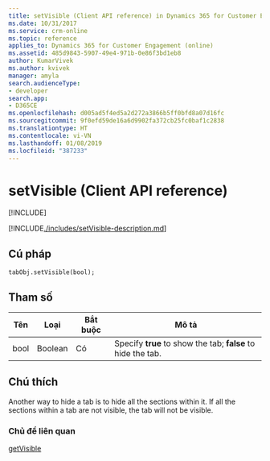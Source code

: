 ```yaml
---
title: setVisible (Client API reference) in Dynamics 365 for Customer Engagement| MicrosoftDocs
ms.date: 10/31/2017
ms.service: crm-online
ms.topic: reference
applies_to: Dynamics 365 for Customer Engagement (online)
ms.assetid: 485d9843-5907-49e4-971b-0e86f3bd1eb8
author: KumarVivek
ms.author: kvivek
manager: amyla
search.audienceType:
- developer
search.app:
- D365CE
ms.openlocfilehash: d005ad5f4ed5a2d272a3866b5ff0bfd8a07d16fc
ms.sourcegitcommit: 9f0efd59de16a6d9902fa372cb25fc0baf1c2838
ms.translationtype: HT
ms.contentlocale: vi-VN
ms.lasthandoff: 01/08/2019
ms.locfileid: "387233"
---
```

# <a name="setvisible-client-api-reference"></a>setVisible (Client API reference)

[!INCLUDE[](../../../../includes/cc_applies_to_update_9_0_0.md)]

[!INCLUDE[./includes/setVisible-description.md](./includes/setVisible-description.md)] 

## <a name="syntax"></a>Cú pháp

`tabObj.setVisible(bool);`

## <a name="parameter"></a>Tham số

|Tên|Loại|Bắt buộc|Mô tả|
|--|--|--|--|
|bool|Boolean|Có|Specify **true** to show the tab; **false** to hide the tab.|

## <a name="remarks"></a>Chú thích

Another way to hide a tab is to hide all the sections within it. If all the sections within a tab are not visible, the tab will not be visible.

### <a name="related-topics"></a>Chủ đề liên quan

[getVisible](getVisible.md)



